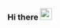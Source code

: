 ### Hi there <img src="https://github.com/TheDudeThatCode/TheDudeThatCode/blob/master/Assets/Hi.gif" width="24px"> 
